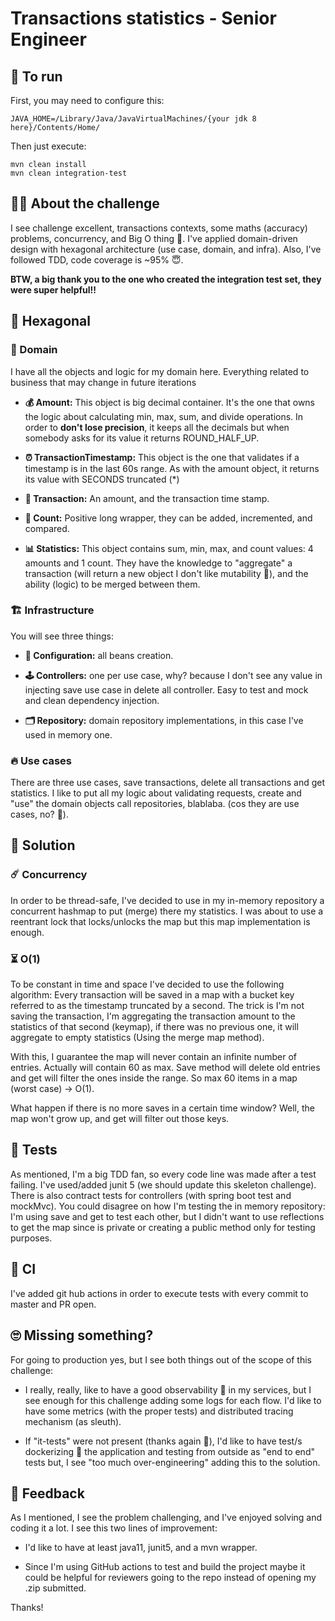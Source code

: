 # Transactions statistics - Senior Engineer

## 🏃 To run

First, you may need to configure this:

```
JAVA_HOME=/Library/Java/JavaVirtualMachines/{your jdk 8 here}/Contents/Home/ 
```

Then just execute:

```
mvn clean install
mvn clean integration-test
```

## 🧑‍💻 About the challenge

I see challenge excellent, transactions contexts, some maths (accuracy) problems, concurrency, and Big O thing 😬. I've
applied domain-driven design with hexagonal architecture (use case, domain, and infra). Also, I've followed TDD, code
coverage is ~95% 😇.

**BTW, a big thank you to the one who created the integration test set, they were super helpful!!**

## 🐝 Hexagonal

### 👔 Domain

I have all the objects and logic for my domain here. Everything related to business that may change in future iterations

- **💰 Amount:** This object is big decimal container. It's the one that owns the logic about calculating min, max, sum,
  and divide operations. In order to **don't lose precision**, it keeps all the decimals but when somebody asks for its
  value it returns ROUND_HALF_UP.


- **⏰ TransactionTimestamp:** This object is the one that validates if a timestamp is in the last 60s range. As with the
  amount object, it returns its value with SECONDS truncated (*)


- **🤝 Transaction:** An amount, and the transaction time stamp.


- **🐜 Count:** Positive long wrapper, they can be added, incremented, and compared.


- **📊 Statistics:** This object contains sum, min, max, and count values: 4 amounts and 1 count. They have the
  knowledge to "aggregate" a transaction (will return a new object I don't like mutability 🙅), and the ability (logic)
  to be merged between them.

### 🏗 Infrastructure

You will see three things:

- **🧮 Configuration:** all beans creation.


- **🕹 Controllers:** one per use case, why? because I don't see any value in injecting save use case in delete all
  controller. Easy to test and mock and clean dependency injection.


- **🗂 Repository:** domain repository implementations, in this case I've used in memory one.

### 🔥 Use cases

There are three use cases, save transactions, delete all transactions and get statistics. I like to put all my logic
about validating requests, create and "use" the domain objects call repositories, blablaba. (cos they are use cases, no?
🤔).

## 🧩 Solution

### ☄️ Concurrency

In order to be thread-safe, I've decided to use in my in-memory repository a concurrent hashmap to put (merge) there my
statistics. I was about to use a reentrant lock that locks/unlocks the map but this map implementation is enough.

### ⏳ O(1)

To be constant in time and space I've decided to use the following algorithm:
Every transaction will be saved in a map with a bucket key referred to as the timestamp truncated by a second. The trick
is I'm not saving the transaction, I'm aggregating the transaction amount to the statistics of that second (keymap), if
there was no previous one, it will aggregate to empty statistics (Using the merge map method).

With this, I guarantee the map will never contain an infinite number of entries. Actually will contain 60 as max. Save
method will delete old entries and get will filter the ones inside the range. So max 60 items in a map (worst case) ->
O(1).

What happen if there is no more saves in a certain time window? Well, the map won't grow up, and get will filter out
those keys.

## 🧪 Tests

As mentioned, I'm a big TDD fan, so every code line was made after a test failing. I've used/added junit 5 (we should
update this skeleton challenge). There is also contract tests for controllers (with spring boot test and mockMvc). You
could disagree on how I'm testing the in memory repository: I'm using save and get to test each other, but I didn't want
to use reflections to get the map since is private or creating a public method only for testing purposes.

## 🚀 CI

I've added git hub actions in order to execute tests with every commit to master and PR open.

## 🙄 Missing something?

For going to production yes, but I see both things out of the scope of this challenge:

- I really, really, like to have a good observability 🔎 in my services, but I see enough for this challenge adding some
  logs for each flow. I'd like to have some metrics (with the proper tests) and distributed tracing mechanism (as
  sleuth).


- If "it-tests" were not present (thanks again 🤗), I'd like to have test/s dockerizing 🚢 the application and testing
  from outside as "end to end" tests but, I see "too much over-engineering" adding this to the solution.

## 🔁 Feedback

As I mentioned, I see the problem challenging, and I've enjoyed solving and coding it a lot. I see this two lines of
improvement:

- I'd like to have at least java11, junit5, and a mvn wrapper.


- Since I'm using GitHub actions to test and build the project maybe it could be helpful for reviewers going to the repo
  instead of opening my .zip submitted.

Thanks!